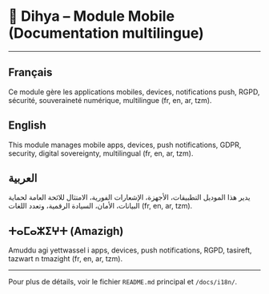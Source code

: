 # 📱 Dihya – Module Mobile (Documentation multilingue)

---

## Français
Ce module gère les applications mobiles, devices, notifications push, RGPD, sécurité, souveraineté numérique, multilingue (fr, en, ar, tzm).

## English
This module manages mobile apps, devices, push notifications, GDPR, security, digital sovereignty, multilingual (fr, en, ar, tzm).

## العربية
يدير هذا الموديل التطبيقات، الأجهزة، الإشعارات الفورية، الامتثال للائحة العامة لحماية البيانات، الأمان، السيادة الرقمية، وتعدد اللغات (fr, en, ar, tzm).

## ⵜⴰⵎⴰⵣⵉⵖⵜ (Amazigh)
Amuddu agi yettwassel i apps, devices, push notifications, RGPD, tasireft, tazwart n tmazight (fr, en, ar, tzm).

---

Pour plus de détails, voir le fichier `README.md` principal et `/docs/i18n/`.
